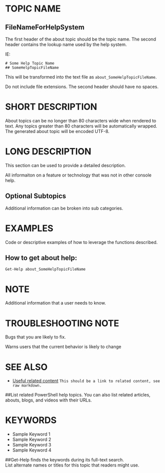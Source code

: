 # TOPIC NAME
## FileNameForHelpSystem

The first header of the about topic should be the topic name.
The second header contains the lookup name used by the help system.

IE:
```
# Some Help Topic Name
## SomeHelpTopicFileName
```
This will be transformed into the text file as `about_SomeHelpTopicFileName`.

Do not include file extensions.
The second header should have no spaces.              

# SHORT DESCRIPTION
About topics can be no longer than 80 characters wide when rendered to text.
Any topics greater than 80 characters will be automatically wrapped.
The generated about topic will be encoded UTF-8.
                                   
# LONG DESCRIPTION
This section can be used to provide a detailed description. 

All informaiton on a feature or technology that was not in other console help.
    
## Optional Subtopics
Additional information can be broken into sub categories.

# EXAMPLES
Code or descriptive examples of how to leverage the functions described.

## How to get about help: 
```
Get-Help about_SomeHelpTopicFileName
```

# NOTE
Additional information that a user needs to know.

# TROUBLESHOOTING NOTE
Bugs that you are likely to fix. 

Warns users that the current behavior is likely to change


# SEE ALSO
- [Useful related content](https://msdn.microsoft.com/en-us/powershell/) 
`This should be a link to related content, see raw markdown.`

##List related PowerShell help topics.
You can also list related articles, abouts, blogs, and videos with their URLs.


# KEYWORDS

- Sample Keyword 1
- Sample Keyword 2
- Sample Keyword 3
- Sample Keyword 4 

##Get-Help finds the keywords during its full-text search.    
List alternate names or titles for this topic that readers might use. 


    